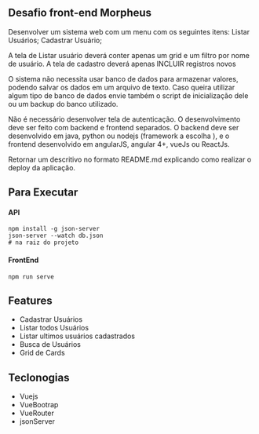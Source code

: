 ## Desafio front-end Morpheus
Desenvolver um sistema web com um menu com os seguintes itens:
Listar Usuários;
Cadastrar Usuário;

A tela de Listar usuário deverá conter apenas um grid e um filtro por nome de usuário.
A tela de cadastro deverá apenas INCLUIR registros novos


O sistema não necessita  usar banco de dados para armazenar valores, podendo salvar os dados em um arquivo de texto. Caso queira utilizar algum tipo de banco de dados envie também o script de inicialização dele ou um backup do banco utilizado.

Não é necessário desenvolver tela de autenticação.
O desenvolvimento deve ser feito com backend e frontend separados. O backend deve ser desenvolvido em java, python ou nodejs (framework a escolha ), e o frontend desenvolvido em angularJS,  angular 4+, vueJs ou ReactJs.



Retornar um descritivo no formato README.md explicando como realizar o deploy da aplicação.


## Para Executar
#### API
```
npm install -g json-server
json-server --watch db.json
# na raiz do projeto 
```
#### FrontEnd
```
npm run serve
```


## Features

- Cadastrar Usuários
- Listar todos Usuários
- Listar ultimos usuários cadastrados
- Busca de Usuários
- Grid de Cards

## Teclonogias

- Vuejs
- VueBootrap
- VueRouter
- jsonServer